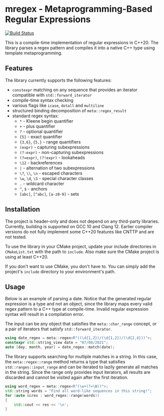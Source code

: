 # mregex - Metaprogramming-Based Regular Expressions
[![Build Status](https://app.travis-ci.com/iulian-rusu/mregex.svg?token=yYkpQVp4y1XUXWqsFXsK&branch=master)](https://app.travis-ci.com/iulian-rusu/mregex)

This is a compile-time implementation of regular expressions in C++20.
The library parses a regex pattern and compiles it into a native C++
type using template metaprogramming.

## Features
The library currently supports the following features:
* `constexpr` matching on any sequence that provides 
an iterator compatible with `std::forward_iterator`
* compile-time syntax checking
* various flags like `icase`, `dotall` and `multiline`
* structured binding decomposition of `meta::regex_result`
* standard regex syntax:
    * `*` - Kleene begin quantifier
    * `+` - plus quantifier
    * `?` - optional quantifier
    * `{5}` - exact quantifier
    * `{3,6}`, `{5,}` - range quantifiers
    * `(expr)` - capturing subexpressions
    * `(?:expr)` - non-capturing subexpressions
    * `(?=expr)`, `(?!expr)` - lookaheads
    * `\12` - backreferences
    * `|` - alternation of two subexpressions
    * `\?`, `\\`, `\n` - escaped characters
    * `\w`, `\d`, `\S` - special character classes
    * `.` - wildcard character
    * `^`, `$` - anchors
    * `[abc]`, `[^abc]`, `[a-z0-9]` - sets
    
## Installation

The project is header-only and does not depend on any third-party libraries. 
Currently, building is supported on GCC 10 and Clang 12.
Earlier compiler versions do not fully implement some C++20 features like CNTTP and
are not tested.

To use the library in your CMake project, update your include directories in
`CMakeList.txt` with the path to `include`. 
Also make sure the CMake project is using at least C++20.

If you don't want to use CMake, you don't have to. You can simply add the project's `include`
directory to your environment's path.

## Usage
Below is an example of parsing a date.
Notice that the generated regular expression is a type and not an object, since the library maps every
valid regex pattern to a C++ type at compile-time. Invalid regular expression syntax will result
in a compilation error.

The input can be any object that satisfies the `meta::char_range` concept, or a pair of iterators that
satisfy `std::forward_iterator`.
```cpp
using date_regex = meta::regex<R"((\d{1,2})/(\d{1,2})/(\d{2,4}))">;
constexpr std::string_view date = "07/08/2021";
auto [day, month, year] = date_regex::match(date);
```

The library supports searching for multiple matches in a string. In this case,
the `meta::regex::range` method returns a type that satisfies `std::ranges::input_range`
and can be iterated to lazily generate all matches in the string. Since the range only provides 
input iterators, all results are discarded and cannot be visited again after the first
iteration.
```cpp
using word_regex = meta::regex<R"(\w+(?=\W))">;
std::string words = "Find all word-like sequences in this string!";
for (auto &&res : word_regex::range(words))
{
    std::cout << res << '\n';
}
```